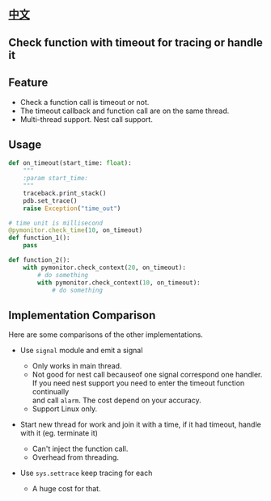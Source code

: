 ## [中文](README_zh.md)

## Check function with timeout for tracing or handle it

## Feature
* Check a function call is timeout or not.
* The timeout callback and function call are on the same thread.
* Multi-thread support. Nest call support.

## Usage
```python
def on_timeout(start_time: float):
    """
    :param start_time: 
    """
    traceback.print_stack()
    pdb.set_trace()
    raise Exception("time_out")

# time unit is millisecond
@pymonitor.check_time(10, on_timeout)
def function_1():
    pass

def function_2():
    with pymonitor.check_context(20, on_timeout):
        # do something
        with pymonitor.check_context(10, on_timeout):
            # do something
```

## Implementation Comparison
Here are some comparisons of the other implementations.

* Use `signal` module and emit a signal
    - Only works in main thread.
    - Not good for nest call becauseof one signal correspond one handler.  
      If you need nest support you need to enter the timeout function continually  
      and call `alarm`. The cost depend on your accuracy.
    - Support Linux only.

* Start new thread for work and join it with a time, if it had timeout, handle with it (eg. terminate it)
    - Can't inject the function call. 
    - Overhead from threading.

* Use `sys.settrace` keep tracing for each 
    - A huge cost for that.
